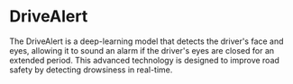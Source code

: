 # DriveAlert
The DriveAlert is a deep-learning model that detects the driver's face and eyes, allowing it to sound an alarm if the driver's eyes are closed for an extended period. This advanced technology is designed to improve road safety by detecting drowsiness in real-time.
